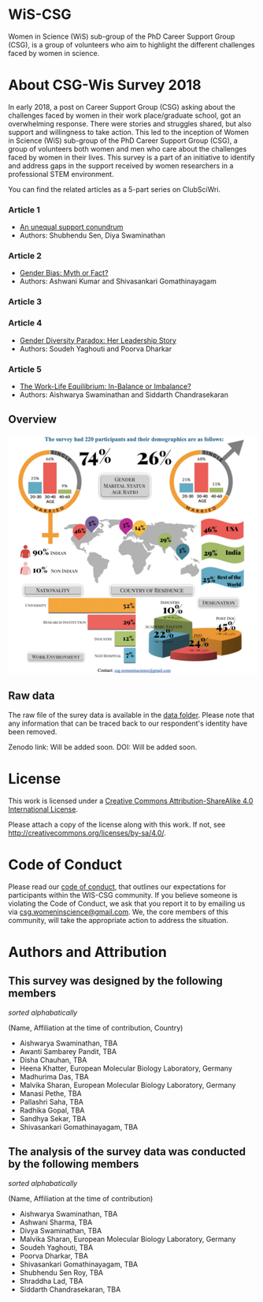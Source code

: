 # WiS-CSG

Women in Science (WiS) sub-group of the PhD Career Support Group (CSG), is a group of volunteers who aim to highlight the different challenges faced by women in science. 

# About CSG-Wis Survey 2018

In early 2018, a post on Career Support Group (CSG) asking about the challenges faced by women in their work place/graduate school, got an overwhelming response. There were stories and struggles shared, but also support and willingness to take action. This led to the inception of Women in Science (WiS) sub-group of the PhD Career Support Group (CSG), a group of volunteers both women and men who care about the challenges faced by women in their lives. This survey is a part of an initiative to identify and address gaps in the support received by women researchers in a professional STEM environment. 

You can find the related articles as a 5-part series on ClubSciWri.

### Article 1

- [An unequal support conundrum](https://www.sciwri.club/wp-content/uploads/2019/03/CGS-WiS_Team1_20190308-2.pdf)
- Authors: Shubhendu Sen, Diya Swaminathan

### Article 2

- [Gender Bias: Myth or Fact?](https://www.sciwri.club/wp-content/uploads/2019/03/CGS-WiS_Team2_20190318-Final.pdf)
- Authors: Ashwani Kumar and Shivasankari Gomathinayagam

### Article 3



### Article 4

- [Gender Diversity Paradox: Her Leadership Story](https://www.sciwri.club/wp-content/uploads/2019/04/CGS-WiS_Team4_20190409.pdf)
- Authors: Soudeh Yaghouti and Poorva Dharkar

### Article 5

- [The Work-Life Equilibrium: In-Balance or Imbalance?](https://www.sciwri.club/wp-content/uploads/2019/04/CGS-WiS_Team5_20190422.pdf)
- Authors: Aishwarya Swaminathan and Siddarth Chandrasekaran

## Overview

![](https://github.com/csgsciencesurvey/WISCSG2018/blob/master/images/overview.jpeg?raw=true)

## Raw data

The raw file of the surey data is available in the [data folder](./data). Please note that any information that can be traced back to our respondent's identity have been removed.

Zenodo link: Will be added soon.
DOI: Will be added soon.

# License

This work is licensed under a
[Creative Commons Attribution-ShareAlike 4.0 International License](https://github.com/csgsciencesurvey/csgwis2018/blob/master/CC-BY-SA-4.0).

Please attach a copy of the license along with this
work. If not, see <http://creativecommons.org/licenses/by-sa/4.0/>.

# Code of Conduct

Please read our [code of conduct](code-of-conduct.md), that outlines our expectations for participants within the WIS-CSG community. If you believe someone is violating the Code of Conduct, we ask that you report it to by emailing us via [csg.womeninscience@gmail.com](mailto:csg.womeninscience@gmail.com). We, the core members of this community, will take the appropriate action to address the situation.

# Authors and Attribution

## This survey was designed by the following members 

*sorted alphabatically*

(Name, Affiliation at the time of contribution, Country)
- Aishwarya Swaminathan, TBA
- Awanti Sambarey Pandit, TBA
- Disha Chauhan, TBA
- Heena Khatter, European Molecular Biology Laboratory, Germany
- Madhurima Das, TBA
- Malvika Sharan, European Molecular Biology Laboratory, Germany
- Manasi Pethe, TBA
- Pallashri Saha, TBA
- Radhika Gopal, TBA
- Sandhya Sekar, TBA
- Shivasankari Gomathinayagam, TBA

## The analysis of the survey data was conducted by the following members 

*sorted alphabatically*

(Name, Affiliation at the time of contribution)
- Aishwarya Swaminathan, TBA
- Ashwani Sharma, TBA
- Divya Swaminathan, TBA 
- Malvika Sharan, European Molecular Biology Laboratory, Germany 
- Soudeh Yaghouti, TBA
- Poorva Dharkar, TBA 
- Shivasankari Gomathinayagam, TBA 
- Shubhendu Sen Roy, TBA 
- Shraddha Lad, TBA 
- Siddarth Chandrasekaran, TBA 


